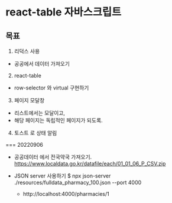 # react-table 자바스크립트

## 목표
1. 리덕스 사용
  - 공공에서 데이터 가져오기
2. react-table
  - row-selector 와 virtual 구현하기
3. 페이지 모달창
  - 리스트에서는 모달이고,
  - 해당 페이지는 독립적인 페이지가 되도록.
4. 토스트 로 상태 알림

=== 20220906
- 공공데이터 에서 전국약국 가져오기.
  https://www.localdata.go.kr/datafile/each/01_01_06_P_CSV.zip

- JSON server 사용하기
$ npx json-server ./resources/fulldata_pharmacy_100.json --port 4000
  * http://localhost:4000/pharmacies/1
